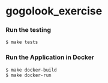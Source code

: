 # gogolook_exercise

### Run the testing
```
$ make tests
```

### Run the Application in Docker
```
$ make docker-build
$ make docker-run
```